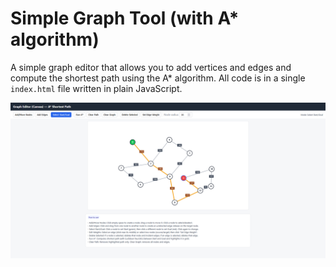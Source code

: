 # Simple Graph Tool (with A* algorithm)
A simple graph editor that allows you to add vertices and edges and compute the shortest path using the A\* algorithm. All code is in a single `index.html` file written in plain JavaScript.

![alt text](./screenshot.png)
